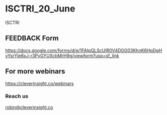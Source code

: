 # ISCTRI_20_June
ISCTRI

## FEEDBACK Form
https://docs.google.com/forms/d/e/1FAIpQLScUIR0V4DGG03KhnK6HpDgHvYsrYle6xJ-r3PvGYUXcbMrH9g/viewform?usp=sf_link


## For more webinars

https://cleverinsight.co/webinars 


### Reach us

robin@cleverinsight.co
